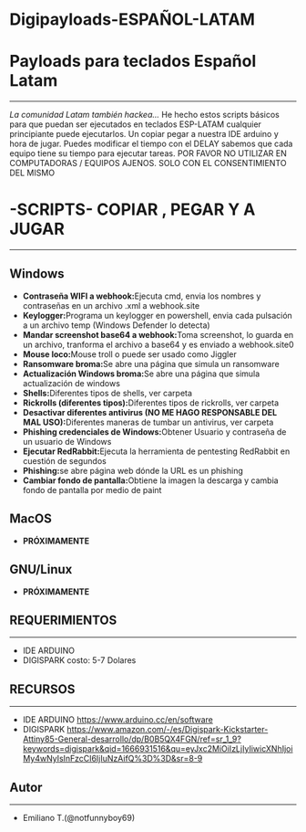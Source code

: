 # Digipayloads-ESPAÑOL-LATAM

<h1>Payloads para teclados Español Latam</h1>
<hr>
<p><em>La comunidad Latam también hackea...</em> He hecho estos scripts básicos para que puedan ser ejecutados en teclados ESP-LATAM
cualquier principiante puede ejecutarlos. Un copiar pegar a nuestra IDE arduino y hora de jugar. Puedes modificar el tiempo con el DELAY sabemos que cada equipo tiene su tiempo para ejecutar tareas. POR FAVOR NO UTILIZAR EN COMPUTADORAS / EQUIPOS AJENOS. SOLO CON EL CONSENTIMIENTO DEL MISMO</p>

<h1>-SCRIPTS- COPIAR , PEGAR Y A JUGAR</h1>
<hr>
<h2>Windows</h2>
<ul>
    <li><strong>Contraseña WIFI a webhook:</strong>Ejecuta cmd, envia los nombres y contraseñas en un archivo .xml a webhook.site</li>
    <li><strong>Keylogger:</strong>Programa un keylogger en powershell, envia cada pulsación a un archivo temp (Windows Defender lo detecta)</li>
    <li><strong>Mandar screenshot base64 a webhook:</strong>Toma screenshot, lo guarda en un archivo, tranforma el archivo a base64 y es enviado a webhook.site0</li>
    <li><strong>Mouse loco:</strong>Mouse troll o puede ser usado como Jiggler</li>
    <li><strong>Ransomware broma:</strong>Se abre una página que simula un ransomware</li>
    <li><strong>Actualización Windows broma:</strong>Se abre una página que simula actualización de windows</li>
    <li><strong>Shells:</strong>Diferentes tipos de shells, ver carpeta</li>
    <li><strong>Rickrolls (diferentes tipos):</strong>Diferentes tipos de rickrolls, ver carpeta</li>
    <li><strong>Desactivar diferentes antivirus (NO ME HAGO RESPONSABLE DEL MAL USO):</strong>Diferentes maneras de tumbar un antivirus, ver carpeta</li>
    <li><strong>Phishing credenciales de Windows:</strong>Obtener Usuario y contraseña de un usuario de Windows</li>
    <li><strong>Ejecutar RedRabbit:</strong>Ejecuta la herramienta de pentesting RedRabbit en cuestión de segundos</li>
    <li><strong>Phishing:</strong>se abre página web dónde la URL es un phishing</li>
    <li><strong>Cambiar fondo de pantalla:</strong>Obtiene la imagen la descarga y cambia fondo de pantalla por medio de paint</li>
</ul>

<h2>MacOS</h2>
<ul>
<li><strong>PRÓXIMAMENTE</strong></li>
</ul>

<h2>GNU/Linux</h2>
<ul>
<li><strong>PRÓXIMAMENTE</strong></li>
</ul>


## REQUERIMIENTOS
---
* IDE ARDUINO
* DIGISPARK costo: 5-7 Dolares 

## RECURSOS
---
* IDE ARDUINO https://www.arduino.cc/en/software
* DIGISPARK https://www.amazon.com/-/es/Digispark-Kickstarter-Attiny85-General-desarrollo/dp/B0B5QX4FGN/ref=sr_1_9?keywords=digispark&qid=1666931516&qu=eyJxc2MiOiIzLjIyIiwicXNhIjoiMy4wNyIsInFzcCI6IjIuNzAifQ%3D%3D&sr=8-9


## Autor
---
* Emiliano T.(@notfunnyboy69)

